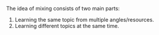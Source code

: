
The idea of mixing consists of two main parts:

1. Learning the same topic from multiple angles/resources.
2. Learning different topics at the same time.
